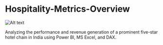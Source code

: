 # Hospitality-Metrics-Overview

![Alt text](https://i.pinimg.com/564x/1c/dd/ae/1cddaedf5b656eb99df9a596e700b47e.jpg)

Analyzing the performance and revenue generation of a prominent five-star hotel chain in India using Power BI, MS Excel, and DAX.
